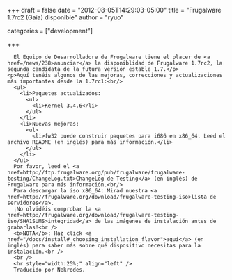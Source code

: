 
+++
draft = false
date = "2012-08-05T14:29:03-05:00"
title = "Frugalware 1.7rc2 (Gaia) disponible"
author = "ryuo"

categories = ["development"]

+++

      El Equipo de Desarrolladore de Frugalware tiene el placer de <a href=/news/238>anunciar</a> la disponiblidad de Frugalware 1.7rc2, la segunda candidata de la futura versión estable 1.7.</p>
    <p>Aquí tenéis algunos de las mejoras, correcciones y actualizaciones más importantes desde la 1.7rc1:<br/>
      <ul>
        <li>Paquetes actualizados:
          <ul>
            <li>Kernel 3.4.6</li>
          </ul>
        </li>
        <li>Nuevas mejoras:
          <ul>
            <li>fw32 puede construir paquetes para i686 en x86_64. Leed el archivo README (en inglés) para más información.</li>
          </ul>
        </li>
      </ul>
      Por favor, leed el <a href=http://ftp.frugalware.org/pub/frugalware/frugalware-testing/ChangeLog.txt>ChangeLog de Testing</a> (en inglés) de Frugalware para más información.<br/>
      Para descargar la iso x86_64: Mirad nuestra <a href=http://frugalware.org/download/frugalware-testing-iso>lista de servidores</a>.
      ¡No olvidéis comprobar la <a href=http://frugalware.org/download/frugalware-testing-iso/SHA1SUMS>integridad</a> de las imágenes de instalación antes de grabarlas!<br />
      <b>NOTA</b>: Haz click <a href="/docs/install#_choosing_installation_flavor">aquí</a> (en inglés) para saber más sobre qué dispositivo necesitas para la instalación.<br />
      <br />
      <hr style="width:25%;" align="left" />
      Traducido por Nekrodes.
        
    